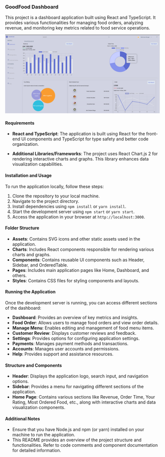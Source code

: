 ### GoodFood Dashboard

This project is a dashboard application built using React and TypeScript. It provides various functionalities for managing food orders, analyzing revenue, and monitoring key metrics related to food service operations.

![Dashboard image](/src/Assets/dashboard-image.png)

#### Requirements

- **React and TypeScript**: The application is built using React for the front-end UI components and TypeScript for type safety and better code organization.

- **Additional Libraries/Frameworks**: The project uses React Chart.js 2 for rendering interactive charts and graphs. This library enhances data visualization capabilities.

#### Installation and Usage

To run the application locally, follow these steps:

1. Clone the repository to your local machine.
2. Navigate to the project directory.
3. Install dependencies using `npm install` or `yarn install`.
4. Start the development server using `npm start` or `yarn start`.
5. Access the application in your browser at `http://localhost:3000`.

#### Folder Structure

- **Assets**: Contains SVG icons and other static assets used in the application.
- **Charts**: Includes React components responsible for rendering various charts and graphs.
- **Components**: Contains reusable UI components such as Header, Sidebar, and OrderedTable.
- **Pages**: Includes main application pages like Home, Dashboard, and others.
- **Styles**: Contains CSS files for styling components and layouts.

#### Running the Application

Once the development server is running, you can access different sections of the dashboard:

- **Dashboard**: Provides an overview of key metrics and insights.
- **Food Order**: Allows users to manage food orders and view order details.
- **Manage Menu**: Enables editing and management of food menu items.
- **Customer Review**: Displays customer reviews and feedback.
- **Settings**: Provides options for configuring application settings.
- **Payments**: Manages payment methods and transactions.
- **Accounts**: Manages user accounts and permissions.
- **Help**: Provides support and assistance resources.

#### Structure and Components

- **Header**: Displays the application logo, search input, and navigation options.
- **Sidebar**: Provides a menu for navigating different sections of the application.
- **Home Page**: Contains various sections like Revenue, Order Time, Your Rating, Most Ordered Food, etc., along with interactive charts and data visualization components.

#### Additional Notes

- Ensure that you have Node.js and npm (or yarn) installed on your machine to run the application.
- This README provides an overview of the project structure and functionalities. Refer to code comments and component documentation for detailed information.


